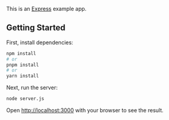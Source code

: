 This is an [Express](https://expressjs.com) example app.

## Getting Started

First, install dependencies:

```bash
npm install
# or
pnpm install
# or
yarn install
```

Next, run the server:

```bash
node server.js
```

Open [http://localhost:3000](http://localhost:3000) with your browser to see the result.

